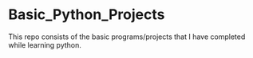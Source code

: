 # Basic_Python_Projects
This repo consists of the basic programs/projects that I have completed while learning python.
